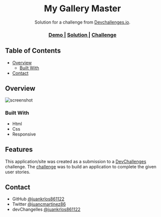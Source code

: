 <!-- Please update value in the {}  -->

<h1 align="center">My Gallery Master</h1>

<div align="center">
   Solution for a challenge from  <a href="http://devchallenges.io" target="_blank">Devchallenges.io</a>.
</div>

<div align="center">
  <h3>
    <a href="https://mygallerymaster.web.app">
      Demo
    </a>
    <span> | </span>
    <a href="https://devchallenges.io/solutions/hbolSu5qM9S8IZC3Oaol">
      Solution
    </a>
    <span> | </span>
    <a href="https://devchallenges.io/challenges/gcbWLxG6wdennelX7b8I">
      Challenge
    </a>
  </h3>
</div>

<!-- TABLE OF CONTENTS -->

## Table of Contents

- [Overview](#overview)
  - [Built With](#built-with)
- [Contact](#contact)

<!-- OVERVIEW -->

## Overview

![screenshot](https://user-images.githubusercontent.com/13947631/182988865-4d7a4964-7760-4158-9c2f-b66353ca1b7c.png)

### Built With

<!-- This section should list any major frameworks that you built your project using. Here are a few examples.-->

- Html
- Css
- Responsive

## Features

<!-- List the features of your application or follow the template. Don't share the figma file here :) -->

This application/site was created as a submission to a [DevChallenges](https://devchallenges.io/challenges) challenge. The [challenge](https://devchallenges.io/challenges/gcbWLxG6wdennelX7b8I) was to build an application to complete the given user stories.

## Contact

- GitHub [@juankrlos861122](https://github.com/juankrlos861122)
- Twitter [@juancmartinez86](https://twitter.com/juancmartinez86)
- devChangelles [@juankrlos861122](https://devchallenges.io/portfolio/juankrlos861122)

